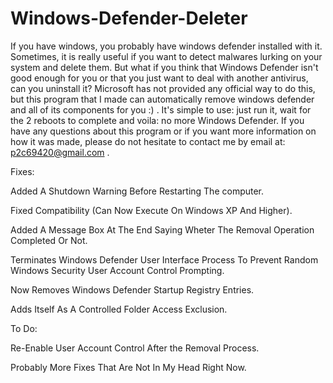 # Windows-Defender-Deleter
If you have windows, you probably have windows defender installed with it. Sometimes, it is really useful if you want to detect malwares lurking on your system and delete them. But what if you think that Windows Defender isn't good enough for you or that you just want to deal with another antivirus, can you uninstall it? Microsoft has not provided any official way to do this, but this program that I made can automatically remove windows defender and all of its components for you :) . It's simple to use: just run it, wait for the 2 reboots to complete and voila: no more Windows Defender. If you have any questions about this program or if you want more information on how it was made, please do not hesitate to contact me by email at: p2c69420@gmail.com .


Fixes:


Added A Shutdown Warning Before Restarting The computer.


Fixed Compatibility (Can Now Execute On Windows XP And Higher).


Added A Message Box At The End Saying Wheter The Removal Operation Completed Or Not.


Terminates Windows Defender User Interface Process To Prevent Random Windows Security User Account Control Prompting.


Now Removes Windows Defender Startup Registry Entries.


Adds Itself As A Controlled Folder Access Exclusion.


To Do:


Re-Enable User Account Control After the Removal Process.



Probably More Fixes That Are Not In My Head Right Now.
